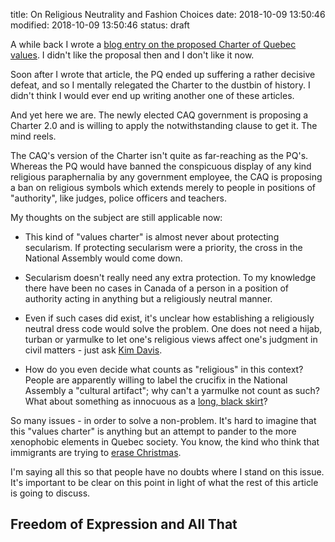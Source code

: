 title: On Religious Neutrality and Fashion Choices
date: 2018-10-09 13:50:46
modified: 2018-10-09 13:50:46
status: draft

A while back I wrote a [blog entry on the proposed Charter of Quebec
values][1].  I didn't like the proposal then and I don't like it now.

Soon after I wrote that article, the PQ ended up suffering a rather decisive
defeat, and so I mentally relegated the Charter to the dustbin of history.
I didn't think I would ever end up writing another one of these articles.

And yet here we are.  The newly elected CAQ government is proposing a
Charter 2.0 and is willing to apply the notwithstanding clause to get it.
The mind reels.

The CAQ's version of the Charter isn't quite as far-reaching as the PQ's.
Whereas the PQ would have banned the conspicuous display of any kind
religious paraphernalia by any government employee, the CAQ is proposing a
ban on religious symbols which extends merely to people in positions of
"authority", like judges, police officers and teachers.

My thoughts on the subject are still applicable now:

* This kind of "values charter" is almost never about protecting secularism.
  If protecting secularism were a priority, the cross in the National
  Assembly would come down.
  
* Secularism doesn't really need any extra protection.  To my knowledge
  there have been no cases in Canada of a person in a position of authority
  acting in anything but a religiously neutral manner.

* Even if such cases did exist, it's unclear how establishing a religiously
  neutral dress code would solve the problem.  One does not need a hijab,
  turban or yarmulke to let one's religious views affect one's judgment in
  civil matters - just ask [Kim Davis][2].

* How do you even decide what counts as "religious" in this context?  People
  are apparently willing to label the crucifix in the National Assembly a
  "cultural artifact"; why can't a yarmulke not count as such?  What about
  something as innocuous as a [long, black skirt][4]?

So many issues - in order to solve a non-problem.  It's hard to imagine that
this "values charter" is anything but an attempt to pander to the more
xenophobic elements in Quebec society.  You know, the kind who think that
immigrants are trying to [erase Christmas][3].

I'm saying all this so that people have no doubts where I stand on this
issue.  It's important to be clear on this point in light of what the rest
of this article is going to discuss.

## Freedom of Expression and All That

[1]: www.desmondrivet.com
[2]: www.desmondrivet.com
[3]: https://www.cbc.ca/news/canada/montreal/legault-says-woman-claiming-immigrants-are-erasing-quebec-was-close-to-racist-1.4843602
[4]: https://www.theguardian.com/world/2015/apr/28/french-muslim-student-banned-from-school-for-wearing-long-skirt
